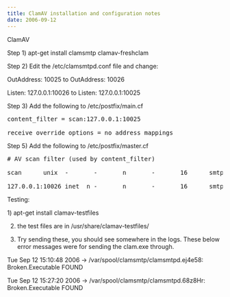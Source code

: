 ```yaml
---
title: ClamAV installation and configuration notes
date: 2006-09-12
---
```

<p>ClamAV</p>
<p>Step 1) apt-get install clamsmtp clamav-freshclam</p>
<p>Step 2) Edit the /etc/clamsmtpd.conf file and change:</p>
<p>OutAddress: 10025 to OutAddress: 10026

Listen: 127.0.0.1:10026 to Listen: 127.0.0.1:10025</p>
<p>Step 3) Add the following to /etc/postfix/main.cf

<pre>
content_filter = scan:127.0.0.1:10025

receive_override_options = no_address_mappings</pre></p>
<p>Step 5) Add the following to /etc/postfix/master.cf

<pre># AV scan filter (used by content_filter)

scan      unix  -       -       n       -       16      smtp        -o smtp_send_xforward_command=yes# For injecting mail back into postfix from the filter

127.0.0.1:10026 inet  n -       n       -       16      smtpd        -o content_filter=        -o receive_override_options=no_unknown_recipient_checks,no_header_body_checks        -o smtpd_helo_restrictions=        -o smtpd_client_restrictions=        -o smtpd_sender_restrictions=        -o smtpd_recipient_restrictions=permit_mynetworks,reject        -o mynetworks_style=host        -o smtpd_authorized_xforward_hosts=127.0.0.0/8</pre></p>
<p>Testing:</p>
<p>1) apt-get install clamav-testfiles

2) the test files are in /usr/share/clamav-testfiles/

3) Try sending these, you should see somewhere in the logs. These below error messages were for sending the clam.exe through.</p>
<p>Tue Sep 12 15:10:48 2006 -&gt; /var/spool/clamsmtp/clamsmtpd.ej4e58: Broken.Executable FOUND

Tue Sep 12 15:27:20 2006 -&gt; /var/spool/clamsmtp/clamsmtpd.68z8Hr: Broken.Executable FOUND</p>

